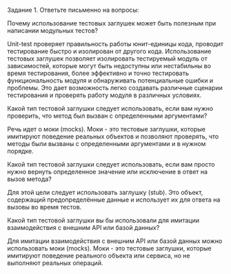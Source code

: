 Задание 1. Ответьте письменно на вопросы:

Почему использование тестовых заглушек может быть полезным при написании модульных тестов?

Unit-test проверяет правильность работы юнит-единицы кода, проводит тестирование быстро и изолирован от другого кода.
Использование тестовых заглушек позволяет изолировать тестируемый модуль от зависимостей, 
которые могут быть недоступны или нестабильны во время тестирования, более эффективно и точно тестировать
функциональность модуля и обнаруживать потенциальные ошибки и проблемы. 
Это дает возможность легко создавать различные сценарии тестирования
и проверять работу модуля в различных условиях.

Какой тип тестовой заглушки следует использовать, если вам нужно проверить, 
что метод был вызван с определенными аргументами?

Речь идет о моки (mocks). Моки - это тестовые заглушки, которые имитируют поведение
реальных объектов и позволяют проверять, что методы были вызваны с определенными аргументами и в нужном порядке.

Какой тип тестовой заглушки следует использовать, если вам просто нужно вернуть 
определенное значение или исключение в ответ на вызов метода?

Для этой цели следует использовать заглушку (stub). Это объект, содержащий предопределённые 
данные и использует их для ответа на вызовы во время тестов.

Какой тип тестовой заглушки вы бы использовали для имитации взаимодействия с внешним API или базой данных?

Для имитации взаимодействия с внешним API или базой данных можно использовать моки (mocks). 
Моки - это тестовые заглушки, которые имитируют поведение реального объекта или сервиса,
но не выполняют реальных операций.